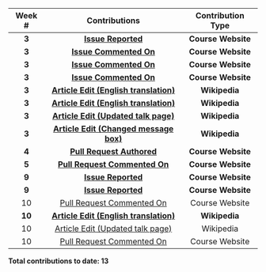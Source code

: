 | **Week #** |                                                              **Contributions**                                                             | **Contribution Type** |
|:----------:|:------------------------------------------------------------------------------------------------------------------------------------------:|:---------------------:|
|    **3**   |                                    **[Issue Reported](https://github.com/joannakl/cs480_s18/issues/33)**                                   |   **Course Website**  |
|    **3**   |                                  **[Issue Commented On](https://github.com/joannakl/cs480_s18/issues/2)**                                  |   **Course Website**  |
|    **3**   |                                  **[Issue Commented On](https://github.com/joannakl/cs480_s18/issues/11)**                                 |   **Course Website**  |
|    **3**   |                                  **[Issue Commented On](https://github.com/joannakl/cs480_s18/issues/27)**                                 |   **Course Website**  |
|    **3**   |      **[Article Edit (English translation)](https://en.wikipedia.org/w/index.php?title=No_me_pidan_que_sonr%C3%ADa&oldid=825062845)**      |     **Wikipedia**     |
|    **3**   |                **[Article Edit (English translation)](https://en.wikipedia.org/w/index.php?title=Bibigon&oldid=825065373)**                |     **Wikipedia**     |
|    **3**   |     **[Article Edit (Updated talk page)](https://en.wikipedia.org/w/index.php?title=Talk:No_me_pidan_que_sonr%C3%ADa&oldid=825154790)**    |     **Wikipedia**     |
|    **3**   |      **[Article Edit (Changed message box)](https://en.wikipedia.org/w/index.php?title=No_me_pidan_que_sonr%C3%ADa&oldid=825155554)**      |     **Wikipedia**     |
|    **4**   |                                 **[Pull Request Authored](https://github.com/joannakl/cs480_s18/pull/60)**                                 |   **Course Website**  |
|    **5**   |                               **[Pull Request Commented On](https://github.com/joannakl/cs480_s18/pull/71)**                               |   **Course Website**  |
|    **9**   |                                    **[Issue Reported](https://github.com/joannakl/cs480_s18/issues/98)**                                   |   **Course Website**  |
|    **9**   |                                    **[Issue Reported](https://github.com/joannakl/cs480_s18/issues/99)**                                   |   **Course Website**  |
|     10     |                                 [Pull Request Commented On](https://github.com/joannakl/cs480_s18/pull/103)                                |     Course Website    |
|   **10**   |   **[Article Edit (English translation)](https://en.wikipedia.org/w/index.php?title=L%27Autrichienne_(film)&diff=prev&oldid=834232322)**   |     **Wikipedia**     |
|     10     | [Article Edit (Updated talk page)](https://en.wikipedia.org/w/index.php?title=Talk:L%27Autrichienne_(film)&diff=834232689&oldid=771086479) |       Wikipedia       |
|     10     |                                 [Pull Request Commented On](https://github.com/joannakl/cs480_s18/pull/109)                                |     Course Website    |


**Total contributions to date: 13**

